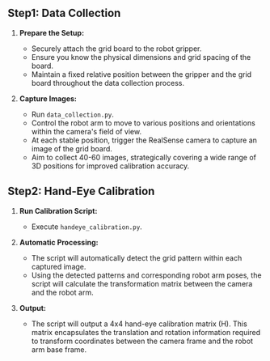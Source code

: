 <!--
 * @Author: TX-Leo
 * @Mail: tx.leo.wz@gmail.com
 * @Date: 2024-07-19 02:02:18
 * @Version: v1
 * @File: 
 * @Brief: 
-->

## Step1: Data Collection

1. **Prepare the Setup:**
    - Securely attach the grid board to the robot gripper. 
    - Ensure you know the physical dimensions and grid spacing of the board.
    - Maintain a fixed relative position between the gripper and the grid board throughout the data collection process.

2. **Capture Images:**
    - Run `data_collection.py`.
    - Control the robot arm to move to various positions and orientations within the camera's field of view.
    - At each stable position, trigger the RealSense camera to capture an image of the grid board.
    - Aim to collect 40-60 images, strategically covering a wide range of 3D positions for improved calibration accuracy.

## Step2: Hand-Eye Calibration

1. **Run Calibration Script:**
    - Execute `handeye_calibration.py`.

2. **Automatic Processing:**
    - The script will automatically detect the grid pattern within each captured image.
    - Using the detected patterns and corresponding robot arm poses, the script will calculate the transformation matrix between the camera and the robot arm.

3. **Output:**
    - The script will output a 4x4 hand-eye calibration matrix (H). This matrix encapsulates the translation and rotation information required to transform coordinates between the camera frame and the robot arm base frame. 